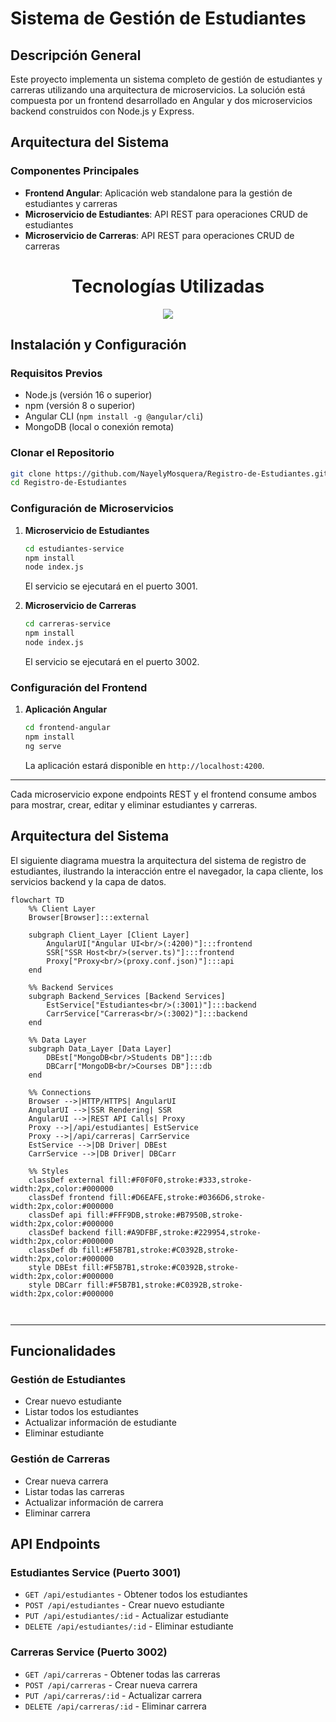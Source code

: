 # Sistema de Gestión de Estudiantes

## Descripción General

Este proyecto implementa un sistema completo de gestión de estudiantes y carreras utilizando una arquitectura de microservicios. La solución está compuesta por un frontend desarrollado en Angular y dos microservicios backend construidos con Node.js y Express.

## Arquitectura del Sistema

### Componentes Principales

- **Frontend Angular**: Aplicación web standalone para la gestión de estudiantes y carreras
- **Microservicio de Estudiantes**: API REST para operaciones CRUD de estudiantes
- **Microservicio de Carreras**: API REST para operaciones CRUD de carreras

<h1 align="center">Tecnologías Utilizadas</h1>

<!--tech stack icons-->
<p align="center">
  <a href="https://skillicons.dev">
    <img src="https://skillicons.dev/icons?i=css,express,html,java,mongodb,tailwind&perlin=14" />
  </a>
</p>

## Instalación y Configuración

### Requisitos Previos

- Node.js (versión 16 o superior)
- npm (versión 8 o superior)
- Angular CLI (`npm install -g @angular/cli`)
- MongoDB (local o conexión remota)

### Clonar el Repositorio

```bash
git clone https://github.com/NayelyMosquera/Registro-de-Estudiantes.git
cd Registro-de-Estudiantes
```

### Configuración de Microservicios

1. **Microservicio de Estudiantes**
   ```bash
   cd estudiantes-service
   npm install
   node index.js
   ```
   El servicio se ejecutará en el puerto 3001.

2. **Microservicio de Carreras**
   ```bash
   cd carreras-service
   npm install
   node index.js
   ```
   El servicio se ejecutará en el puerto 3002.

### Configuración del Frontend

1. **Aplicación Angular**
   ```bash
   cd frontend-angular
   npm install
   ng serve
   ```
   La aplicación estará disponible en `http://localhost:4200`.

---

Cada microservicio expone endpoints REST y el frontend consume ambos para mostrar, crear, editar y eliminar estudiantes y carreras.

## Arquitectura del Sistema
El siguiente diagrama muestra la arquitectura del sistema de registro de estudiantes, ilustrando la interacción entre el navegador, la capa cliente, los servicios backend y la capa de datos.

```mermaid
flowchart TD
    %% Client Layer
    Browser[Browser]:::external

    subgraph Client_Layer [Client Layer]
        AngularUI["Angular UI<br/>(:4200)"]:::frontend
        SSR["SSR Host<br/>(server.ts)"]:::frontend
        Proxy["Proxy<br/>(proxy.conf.json)"]:::api
    end

    %% Backend Services
    subgraph Backend_Services [Backend Services]
        EstService["Estudiantes<br/>(:3001)"]:::backend
        CarrService["Carreras<br/>(:3002)"]:::backend
    end

    %% Data Layer
    subgraph Data_Layer [Data Layer]
        DBEst["MongoDB<br/>Students DB"]:::db
        DBCarr["MongoDB<br/>Courses DB"]:::db
    end

    %% Connections
    Browser -->|HTTP/HTTPS| AngularUI
    AngularUI -->|SSR Rendering| SSR
    AngularUI -->|REST API Calls| Proxy
    Proxy -->|/api/estudiantes| EstService
    Proxy -->|/api/carreras| CarrService
    EstService -->|DB Driver| DBEst
    CarrService -->|DB Driver| DBCarr

    %% Styles
    classDef external fill:#F0F0F0,stroke:#333,stroke-width:2px,color:#000000
    classDef frontend fill:#D6EAFE,stroke:#0366D6,stroke-width:2px,color:#000000
    classDef api fill:#FFF9DB,stroke:#B7950B,stroke-width:2px,color:#000000
    classDef backend fill:#A9DFBF,stroke:#229954,stroke-width:2px,color:#000000
    classDef db fill:#F5B7B1,stroke:#C0392B,stroke-width:2px,color:#000000
    style DBEst fill:#F5B7B1,stroke:#C0392B,stroke-width:2px,color:#000000
    style DBCarr fill:#F5B7B1,stroke:#C0392B,stroke-width:2px,color:#000000



```


---

## Funcionalidades

### Gestión de Estudiantes
- Crear nuevo estudiante
- Listar todos los estudiantes
- Actualizar información de estudiante
- Eliminar estudiante

### Gestión de Carreras
- Crear nueva carrera
- Listar todas las carreras
- Actualizar información de carrera
- Eliminar carrera

## API Endpoints

### Estudiantes Service (Puerto 3001)
- `GET /api/estudiantes` - Obtener todos los estudiantes
- `POST /api/estudiantes` - Crear nuevo estudiante
- `PUT /api/estudiantes/:id` - Actualizar estudiante
- `DELETE /api/estudiantes/:id` - Eliminar estudiante

### Carreras Service (Puerto 3002)
- `GET /api/carreras` - Obtener todas las carreras
- `POST /api/carreras` - Crear nueva carrera
- `PUT /api/carreras/:id` - Actualizar carrera
- `DELETE /api/carreras/:id` - Eliminar carrera

